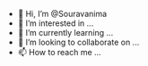 - 👋 Hi, I’m @Souravanima
- 👀 I’m interested in ...
- 🌱 I’m currently learning ...
- 💞️ I’m looking to collaborate on ...
- 📫 How to reach me ...

<!---
Souravanima/Souravanima is a ✨ special ✨ repository because its `README.md` (this file) appears on your GitHub profile.
You can click the Preview link to take a look at your changes.
--->
